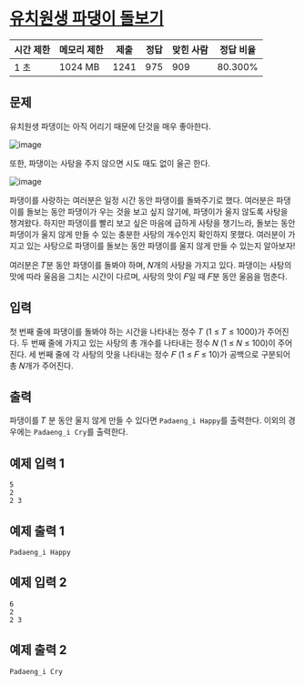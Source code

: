 # [유치원생 파댕이 돌보기](https://www.acmicpc.net/problem/30979)

| 시간 제한 | 메모리 제한 | 제출 | 정답 | 맞힌 사람 | 정답 비율 |
| --- | --- | --- | --- | --- | --- |
| 1 초 | 1024 MB | 1241 | 975 | 909 | 80.300% |

## 문제

유치원생 파댕이는 아직 어리기 때문에 단것을 매우 좋아한다.

![image](https://upload.acmicpc.net/3e15c0ec-3db2-4bf7-ad17-d8f419520591/-/preview/)

또한, 파댕이는 사탕을 주지 않으면 시도 때도 없이 울곤 한다.

![image](https://upload.acmicpc.net/10984a1d-ee07-4d12-be63-dfc2bf93557a/-/preview/)

파댕이를 사랑하는 여러분은 일정 시간 동안 파댕이를 돌봐주기로 했다. 여러분은 파댕이를 돌보는 동안 파댕이가 우는 것을 보고 싶지 않기에, 파댕이가 울지 않도록 사탕을 챙겨왔다. 하지만 파댕이를 빨리 보고 싶은 마음에 급하게 사탕을 챙기느라, 돌보는 동안 파댕이가 울지 않게 만들 수 있는 충분한 사탕의 개수인지 확인하지 못했다. 여러분이 가지고 있는 사탕으로 파댕이를 돌보는 동안 파댕이를 울지 않게 만들 수 있는지 알아보자!

여러분은 𝑇분 동안 파댕이를 돌봐야 하며, 𝑁개의 사탕을 가지고 있다. 파댕이는 사탕의 맛에 따라 울음을 그치는 시간이 다르며, 사탕의 맛이 𝐹일 때 𝐹분 동안 울음을 멈춘다.

## 입력

첫 번째 줄에 파댕이를 돌봐야 하는 시간을 나타내는 정수 𝑇 (1 ≤ 𝑇 ≤ 1000)가 주어진다. 두 번째 줄에 가지고 있는 사탕의 총 개수를 나타내는 정수 𝑁 (1 ≤ 𝑁 ≤ 100)이 주어진다. 세 번째 줄에 각 사탕의 맛을 나타내는 정수 𝐹 (1 ≤ 𝐹 ≤ 10)가 공백으로 구분되어 총 𝑁개가 주어진다.

## 출력

파댕이를 𝑇 분 동안 울지 않게 만들 수 있다면 `Padaeng_i Happy`를 출력한다. 이외의 경우에는 `Padaeng_i Cry`를 출력한다.

## 예제 입력 1

```
5
2
2 3

```

## 예제 출력 1

```
Padaeng_i Happy

```

## 예제 입력 2

```
6
2
2 3

```

## 예제 출력 2

```
Padaeng_i Cry
```

